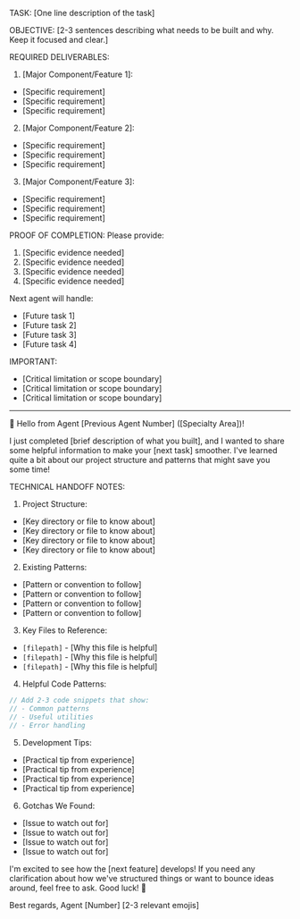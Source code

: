 TASK: [One line description of the task]

OBJECTIVE:
[2-3 sentences describing what needs to be built and why. Keep it focused and clear.]

REQUIRED DELIVERABLES:

1. [Major Component/Feature 1]:
- [Specific requirement]
- [Specific requirement]
- [Specific requirement]

2. [Major Component/Feature 2]:
- [Specific requirement]
- [Specific requirement]
- [Specific requirement]

3. [Major Component/Feature 3]:
- [Specific requirement]
- [Specific requirement]
- [Specific requirement]

PROOF OF COMPLETION:
Please provide:
1. [Specific evidence needed]
2. [Specific evidence needed]
3. [Specific evidence needed]
4. [Specific evidence needed]

Next agent will handle:
- [Future task 1]
- [Future task 2]
- [Future task 3]
- [Future task 4]

IMPORTANT:
- [Critical limitation or scope boundary]
- [Critical limitation or scope boundary]
- [Critical limitation or scope boundary]

-------------------

👋 Hello from Agent [Previous Agent Number] ([Specialty Area])!

I just completed [brief description of what you built], and I wanted to share some helpful information to make your [next task] smoother. I've learned quite a bit about our project structure and patterns that might save you some time!

TECHNICAL HANDOFF NOTES:

1. Project Structure:
- [Key directory or file to know about]
- [Key directory or file to know about]
- [Key directory or file to know about]
- [Key directory or file to know about]

2. Existing Patterns:
- [Pattern or convention to follow]
- [Pattern or convention to follow]
- [Pattern or convention to follow]
- [Pattern or convention to follow]

3. Key Files to Reference:
- `[filepath]` - [Why this file is helpful]
- `[filepath]` - [Why this file is helpful]
- `[filepath]` - [Why this file is helpful]

4. Helpful Code Patterns:
```typescript
// Add 2-3 code snippets that show:
// - Common patterns
// - Useful utilities
// - Error handling
```

5. Development Tips:
- [Practical tip from experience]
- [Practical tip from experience]
- [Practical tip from experience]
- [Practical tip from experience]

6. Gotchas We Found:
- [Issue to watch out for]
- [Issue to watch out for]
- [Issue to watch out for]
- [Issue to watch out for]

I'm excited to see how the [next feature] develops! If you need any clarification about how we've structured things or want to bounce ideas around, feel free to ask. Good luck! 🚀

Best regards,
Agent [Number] [2-3 relevant emojis]
